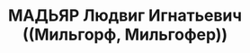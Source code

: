 ---
title: МАДЬЯР Людвиг Игнатьевич ((Мильгорф, Мильгофер))
description: "Род. в 1891, Австро-Венгрия, с. Иштванди, венгр, обр.: незаконченное\
  \ высшее, искл. из ВКП(б) в 1934 г. за принадлежность к зиновьевской группе (бывший\
  \ член социал-демократической партии Венгрии, КП Венгрии). Проживал: Содержался\
  \ в Суздальской тюрьме особого назначения. \n  Обв. в участии в антисоветской троцкистско-зиновьевской\
  \ диверсионно-террористической организации. Приговор: ВК ВС СССР, 02.11.1937 – ВМН.\
  \ Расстрелян 02.11.1937, г.Москва. \n  Реабилитирован ВК ВС СССР 30.06.1956"
---